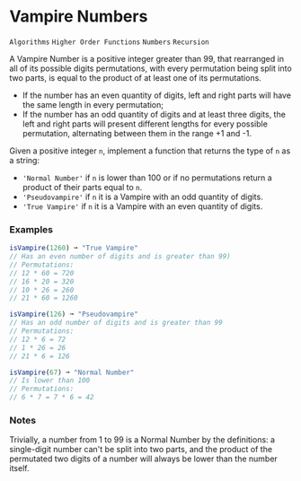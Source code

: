 # Vampire Numbers

`Algorithms` `Higher Order Functions` `Numbers` `Recursion`

A Vampire Number is a positive integer greater than 99, that rearranged in all of its possible digits permutations, with every permutation being split into two parts, is equal to the product of at least one of its permutations.

- If the number has an even quantity of digits, left and right parts will have the same length in every permutation;
- If the number has an odd quantity of digits and at least three digits, the left and right parts will present different lengths for every possible permutation, alternating between them in the range +1 and -1.

Given a positive integer `n`, implement a function that returns the type of `n` as a string:

- `'Normal Number'` if `n` is lower than 100 or if no permutations return a product of their parts equal to `n`.
- `'Pseudovampire'` if `n` it is a Vampire with an odd quantity of digits.
- `'True Vampire'` if `n` it is a Vampire with an even quantity of digits.

### Examples

```js
isVampire(1260) ➞ "True Vampire"
// Has an even number of digits and is greater than 99)
// Permutations:
// 12 * 60 = 720
// 16 * 20 = 320
// 10 * 26 = 260
// 21 * 60 = 1260

isVampire(126) ➞ "Pseudovampire"
// Has an odd number of digits and is greater than 99
// Permutations:
// 12 * 6 = 72
// 1 * 26 = 26
// 21 * 6 = 126

isVampire(67) ➞ "Normal Number"
// Is lower than 100
// Permutations:
// 6 * 7 = 7 * 6 = 42
```

### Notes

Trivially, a number from 1 to 99 is a Normal Number by the definitions: a single-digit number can't be split into two parts, and the product of the permutated two digits of a number will always be lower than the number itself.
